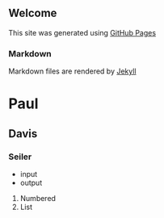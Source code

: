 ## Welcome

This site was generated using [GitHub Pages](https://pages.github.com)


### Markdown

Markdown files are rendered by [Jekyll](https://jekyllrb.com)

# Paul
## Davis
### Seiler

- input
- output

1. Numbered
2. List
